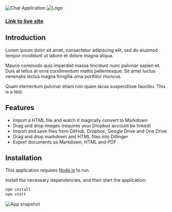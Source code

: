 ![Chat Application](https://i.ibb.co/jgzDFGS/24hr-Weather-Temperature-Chart.png) ![Logo](https://i.ibb.co/mSbnxqD/Charts-logo-transparent.png)

### [Link to live site](https://24hourchart.darshdhillon.co.uk/)

## Introduction

Lorem ipsum dolor sit amet, consectetur adipiscing elit, sed do eiusmod tempor incididunt ut labore et dolore magna aliqua.

Mauris commodo quis imperdiet massa tincidunt nunc pulvinar sapien et. Duis at tellus at urna condimentum mattis pellentesque. Sit amet luctus venenatis lectus magna fringilla urna porttitor rhoncus.

Quam elementum pulvinar etiam non quam lacus suspendisse faucibu. This is a test.

## Features

- Import a HTML file and watch it magically convert to Markdown
- Drag and drop images (requires your Dropbox account be linked)
- Import and save files from GitHub, Dropbox, Google Drive and One Drive
- Drag and drop markdown and HTML files into Dillinger
- Export documents as Markdown, HTML and PDF

## Installation

This application requires [Node.js](https://nodejs.org/) to run.

Install the necessary dependencies, and then start the application:

```sh
npm install
npm start
```

![App snapshot](https://i.ibb.co/kG7MPdw/Readme-upload.png)

